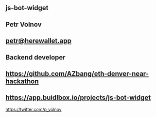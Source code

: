 ## js-bot-widget

## Petr Volnov

## petr@herewallet.app

## Backend developer

## https://github.com/AZbang/eth-denver-near-hackathon

## https://app.buidlbox.io/projects/js-bot-widget

https://twitter.com/p_volnov
